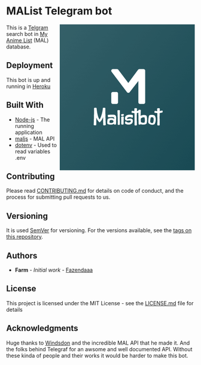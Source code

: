 # MAList Telegram bot

<img src="https://raw.githubusercontent.com/Fazendaaa/MAListBot/master/logo.png" alt="mal" align="right" />

This is a [Telgram](https://telegram.org) search bot in [My Anime List](https://myanimelist.net) (MAL) database.

## Deployment

This bot is up and running in [Heroku](https://www.heroku.com/home)

## Built With

* [Node-js](https://nodejs.org/en/) - The running application
* [maljs](https://github.com/Windsdon/maljs) - MAL API
* [dotenv](https://github.com/motdotla/dotenv) - Used to read variables .env

## Contributing

Please read [CONTRIBUTING.md](https://github.com/Fazendaaa/My_anime_list_telegram_bot/blob/master/CONTRIBUTING.md) for details on code of conduct, and the process for submitting pull requests to us.

## Versioning

It is used [SemVer](http://semver.org/) for versioning. For the versions available, see the [tags on this repository](https://github.com/Fazendaaa/My_anime_list_telegram_bot/tags). 

## Authors

* **Farm** - *Initial work* - [Fazendaaa](https://github.com/Fazendaaa)

## License

This project is licensed under the MIT License - see the [LICENSE.md](https://github.com/Fazendaaa/My_anime_list_telegram_bot/blob/master/LICENSE) file for details

## Acknowledgments

Huge thanks to [Windsdon](https://github.com/Windsdon) and the incredible MAL API that he made it. And the folks behind Telegraf for an awsome and well documented API. Without these kinda of people and their works it would be harder to make this bot.